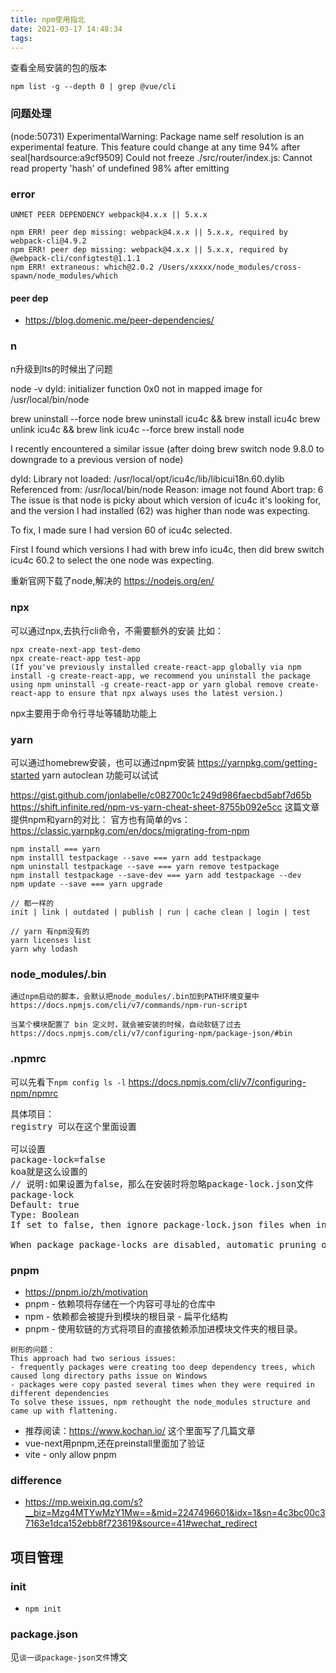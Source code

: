 ```yaml
---
title: npm使用指北
date: 2021-03-17 14:48:34
tags:
---
```


查看全局安装的包的版本
```
npm list -g --depth 0 | grep @vue/cli
```

### 问题处理
(node:50731) ExperimentalWarning: Package name self resolution is an experimental feature. This feature could change at any time
94% after seal[hardsource:a9cf9509] Could not freeze ./src/router/index.js: Cannot read property 'hash' of undefined
98% after emitting

### error
```
UNMET PEER DEPENDENCY webpack@4.x.x || 5.x.x

npm ERR! peer dep missing: webpack@4.x.x || 5.x.x, required by webpack-cli@4.9.2
npm ERR! peer dep missing: webpack@4.x.x || 5.x.x, required by @webpack-cli/configtest@1.1.1
npm ERR! extraneous: which@2.0.2 /Users/xxxxx/node_modules/cross-spawn/node_modules/which
```
#### peer dep
- https://blog.domenic.me/peer-dependencies/

### n
n升级到lts的时候出了问题

node -v
dyld: initializer function 0x0 not in mapped image for /usr/local/bin/node

brew uninstall --force node
brew uninstall icu4c && brew install icu4c
brew unlink icu4c && brew link icu4c --force
brew install node

I recently encountered a similar issue (after doing brew switch node 9.8.0 to downgrade to a previous version of node)

dyld: Library not loaded: 
/usr/local/opt/icu4c/lib/libicui18n.60.dylib
  Referenced from: /usr/local/bin/node
  Reason: image not found
Abort trap: 6
The issue is that node is picky about which version of icu4c it's looking for, and the version I had installed (62) was higher than node was expecting.

To fix, I made sure I had version 60 of icu4c selected.

First I found which versions I had with brew info icu4c, then did brew switch icu4c 60.2 to select the one node was expecting.

重新官网下载了node,解决的
https://nodejs.org/en/

### npx
可以通过npx,去执行cli命令，不需要额外的安装
比如：
```
npx create-next-app test-demo
npx create-react-app test-app
(If you've previously installed create-react-app globally via npm install -g create-react-app, we recommend you uninstall the package using npm uninstall -g create-react-app or yarn global remove create-react-app to ensure that npx always uses the latest version.)
```
npx主要用于命令行寻址等辅助功能上

### yarn
可以通过homebrew安装，也可以通过npm安装
https://yarnpkg.com/getting-started
yarn autoclean 功能可以试试

https://gist.github.com/jonlabelle/c082700c1c249d986faecbd5abf7d65b
https://shift.infinite.red/npm-vs-yarn-cheat-sheet-8755b092e5cc
这篇文章提供npm和yarn的对比：
官方也有简单的vs：
https://classic.yarnpkg.com/en/docs/migrating-from-npm
```
npm install === yarn
npm installl testpackage --save === yarn add testpackage
npm uninstall testpackage --save === yarn remove testpackage
npm install testpackage --save-dev === yarn add testpackage --dev
npm update --save === yarn upgrade
```
```
// 都一样的
init | link | outdated | publish | run | cache clean | login | test
```
```
// yarn 有npm没有的
yarn licenses list
yarn why lodash
```

### node_modules/.bin
```
通过npm启动的脚本，会默认把node_modules/.bin加到PATH环境变量中
https://docs.npmjs.com/cli/v7/commands/npm-run-script

当某个模块配置了 bin 定义时，就会被安装的时候，自动软链了过去
https://docs.npmjs.com/cli/v7/configuring-npm/package-json/#bin
```

### .npmrc
可以先看下```npm config ls -l```
https://docs.npmjs.com/cli/v7/configuring-npm/npmrc
<pre>
具体项目：
registry 可以在这个里面设置

可以设置
package-lock=false
koa就是这么设置的
// 说明:如果设置为false，那么在安装时将忽略package-lock.json文件
package-lock
Default: true
Type: Boolean
If set to false, then ignore package-lock.json files when installing. This will also prevent writing package-lock.json if save is true.

When package package-locks are disabled, automatic pruning of extraneous modules will also be disabled. To remove extraneous modules with package-locks disabled use npm prune.
</pre>

### pnpm
- https://pnpm.io/zh/motivation
- pnpm - 依赖项将存储在一个内容可寻址的仓库中
- npm - 依赖都会被提升到模块的根目录 - 扁平化结构
- pnpm - 使用软链的方式将项目的直接依赖添加进模块文件夹的根目录。 
```
树形的问题：
This approach had two serious issues:
- frequently packages were creating too deep dependency trees, which caused long directory paths issue on Windows
- packages were copy pasted several times when they were required in different dependencies
To solve these issues, npm rethought the node_modules structure and came up with flattening. 
```
- 推荐阅读：https://www.kochan.io/ 这个里面写了几篇文章
- vue-next用pnpm,还在preinstall里面加了验证
- vite - only allow pnpm

### difference
- https://mp.weixin.qq.com/s?__biz=Mzg4MTYwMzY1Mw==&mid=2247496601&idx=1&sn=4c3bc00c37163e1dca152ebb8f723619&source=41#wechat_redirect

## 项目管理
### init
- ```npm init```

### package.json
见```谈一谈package-json文件```博文
